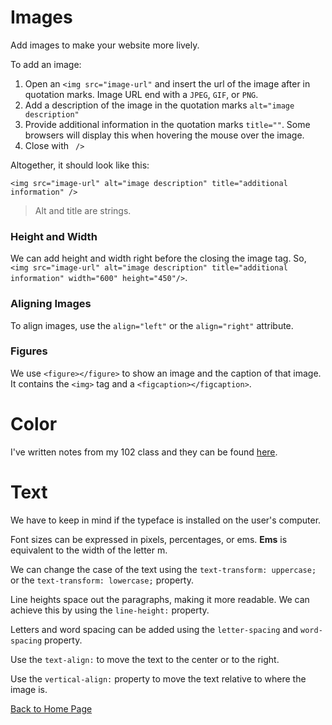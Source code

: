 # Images

Add images to make your website more lively. 

To add an image:

1. Open an `<img src="image-url"` and insert the url of the image after in quotation marks. Image URL end with a `JPEG`, `GIF`, or `PNG`.
2. Add a description of the image in the quotation marks `alt="image description"`
3. Provide additional information in the quotation marks `title=""`. Some browsers will display this when hovering the mouse over the image.
4. Close with ` />`

Altogether, it should look like this:

`<img src="image-url" alt="image description" title="additional information" />`

> Alt and title are strings.

### Height and Width

We can add height and width right before the closing the image tag. So, `<img src="image-url" alt="image description" title="additional information" width="600" height="450"/>`.

### Aligning Images

To align images, use the `align="left"` or the `align="right"` attribute.

### Figures 

We use `<figure></figure>` to show an image and the caption of that image. It contains the `<img>` tag and a `<figcaption></figcaption>`.

# Color

I've written notes from my 102 class and they can be found [here](https://kmangub.github.io/reading-notes/css-notes.html).

# Text

We have to keep in mind if the typeface is installed on the user's computer. 

Font sizes can be expressed in pixels, percentages, or ems. **Ems** is equivalent to the width of the letter m.

We can change the case of the text using the `text-transform: uppercase;` or the `text-transform: lowercase;` property. 

Line heights space out the paragraphs, making it more readable. We can achieve this by using the `line-height:` property.

Letters and word spacing can be added using the `letter-spacing` and `word-spacing` property.

Use the `text-align:` to move the text to the center or to the right.

Use the `vertical-align:` property to move the text relative to where the image is. 

[Back to Home Page](https://kmangub.github.io/reading-notes-master/)